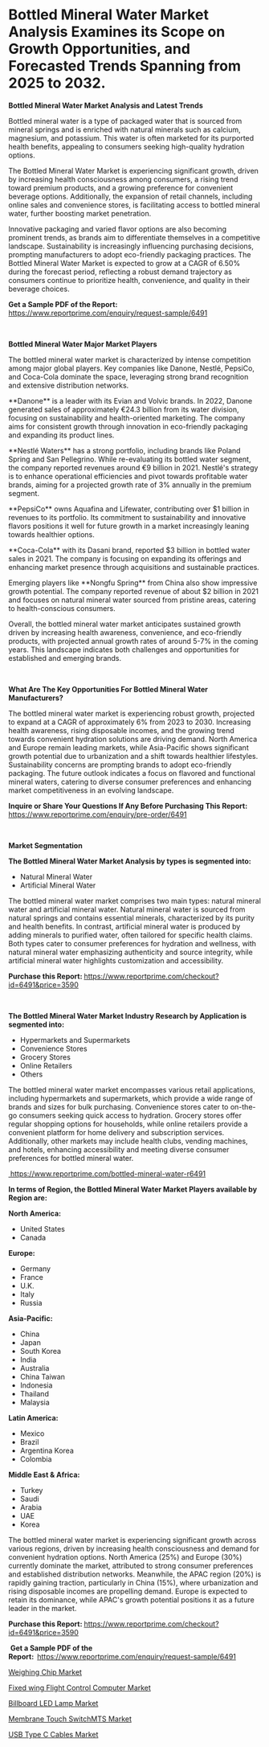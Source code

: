 <p><h1>Bottled Mineral Water Market Analysis Examines its Scope on Growth Opportunities, and Forecasted Trends Spanning from 2025 to 2032.</h1></p><p><strong>Bottled Mineral Water Market Analysis and Latest Trends</strong></p>
<p><p>Bottled mineral water is a type of packaged water that is sourced from mineral springs and is enriched with natural minerals such as calcium, magnesium, and potassium. This water is often marketed for its purported health benefits, appealing to consumers seeking high-quality hydration options.</p><p>The Bottled Mineral Water Market is experiencing significant growth, driven by increasing health consciousness among consumers, a rising trend toward premium products, and a growing preference for convenient beverage options. Additionally, the expansion of retail channels, including online sales and convenience stores, is facilitating access to bottled mineral water, further boosting market penetration.</p><p>Innovative packaging and varied flavor options are also becoming prominent trends, as brands aim to differentiate themselves in a competitive landscape. Sustainability is increasingly influencing purchasing decisions, prompting manufacturers to adopt eco-friendly packaging practices. The Bottled Mineral Water Market is expected to grow at a CAGR of 6.50% during the forecast period, reflecting a robust demand trajectory as consumers continue to prioritize health, convenience, and quality in their beverage choices.</p></p>
<p><strong>Get a Sample PDF of the Report:&nbsp;</strong> <a href="https://www.reportprime.com/enquiry/request-sample/6491?utm_campaign=9&utm_medium=2&utm_source=Github&utm_content=ia&utm_term=24032025&utm_id=bottled-mineral-water">https://www.reportprime.com/enquiry/request-sample/6491</a></p>
<p>&nbsp;</p>
<p><strong>Bottled Mineral Water Major Market Players</strong></p>
<p><p>The bottled mineral water market is characterized by intense competition among major global players. Key companies like Danone, Nestlé, PepsiCo, and Coca-Cola dominate the space, leveraging strong brand recognition and extensive distribution networks.</p><p>**Danone** is a leader with its Evian and Volvic brands. In 2022, Danone generated sales of approximately €24.3 billion from its water division, focusing on sustainability and health-oriented marketing. The company aims for consistent growth through innovation in eco-friendly packaging and expanding its product lines.</p><p>**Nestlé Waters** has a strong portfolio, including brands like Poland Spring and San Pellegrino. While re-evaluating its bottled water segment, the company reported revenues around €9 billion in 2021. Nestlé's strategy is to enhance operational efficiencies and pivot towards profitable water brands, aiming for a projected growth rate of 3% annually in the premium segment.</p><p>**PepsiCo** owns Aquafina and Lifewater, contributing over $1 billion in revenues to its portfolio. Its commitment to sustainability and innovative flavors positions it well for future growth in a market increasingly leaning towards healthier options.</p><p>**Coca-Cola** with its Dasani brand, reported $3 billion in bottled water sales in 2021. The company is focusing on expanding its offerings and enhancing market presence through acquisitions and sustainable practices.</p><p>Emerging players like **Nongfu Spring** from China also show impressive growth potential. The company reported revenue of about $2 billion in 2021 and focuses on natural mineral water sourced from pristine areas, catering to health-conscious consumers.</p><p>Overall, the bottled mineral water market anticipates sustained growth driven by increasing health awareness, convenience, and eco-friendly products, with projected annual growth rates of around 5-7% in the coming years. This landscape indicates both challenges and opportunities for established and emerging brands.</p></p>
<p>&nbsp;</p>
<p><strong>What Are The Key Opportunities For Bottled Mineral Water Manufacturers?</strong></p>
<p><p>The bottled mineral water market is experiencing robust growth, projected to expand at a CAGR of approximately 6% from 2023 to 2030. Increasing health awareness, rising disposable incomes, and the growing trend towards convenient hydration solutions are driving demand. North America and Europe remain leading markets, while Asia-Pacific shows significant growth potential due to urbanization and a shift towards healthier lifestyles. Sustainability concerns are prompting brands to adopt eco-friendly packaging. The future outlook indicates a focus on flavored and functional mineral waters, catering to diverse consumer preferences and enhancing market competitiveness in an evolving landscape.</p></p>
<p><strong>Inquire or Share Your Questions If Any Before Purchasing This Report:</strong> <a href="https://www.reportprime.com/enquiry/pre-order/6491?utm_campaign=9&utm_medium=2&utm_source=Github&utm_content=ia&utm_term=24032025&utm_id=bottled-mineral-water">https://www.reportprime.com/enquiry/pre-order/6491</a></p>
<p>&nbsp;</p>
<p><strong>Market Segmentation</strong></p>
<p><strong>The Bottled Mineral Water Market Analysis by types is segmented into:</strong></p>
<p><ul><li>Natural Mineral Water</li><li>Artificial Mineral Water</li></ul></p>
<p><p>The bottled mineral water market comprises two main types: natural mineral water and artificial mineral water. Natural mineral water is sourced from natural springs and contains essential minerals, characterized by its purity and health benefits. In contrast, artificial mineral water is produced by adding minerals to purified water, often tailored for specific health claims. Both types cater to consumer preferences for hydration and wellness, with natural mineral water emphasizing authenticity and source integrity, while artificial mineral water highlights customization and accessibility.</p></p>
<p><strong>Purchase this Report:&nbsp;</strong><a href="https://www.reportprime.com/checkout?id=6491&price=3590&utm_campaign=9&utm_medium=2&utm_source=Github&utm_content=ia&utm_term=24032025&utm_id=bottled-mineral-water">https://www.reportprime.com/checkout?id=6491&price=3590</a></p>
<p>&nbsp;</p>
<p><strong>The Bottled Mineral Water Market Industry Research by Application is segmented into:</strong></p>
<p><ul><li>Hypermarkets and Supermarkets</li><li>Convenience Stores</li><li>Grocery Stores</li><li>Online Retailers</li><li>Others</li></ul></p>
<p><p>The bottled mineral water market encompasses various retail applications, including hypermarkets and supermarkets, which provide a wide range of brands and sizes for bulk purchasing. Convenience stores cater to on-the-go consumers seeking quick access to hydration. Grocery stores offer regular shopping options for households, while online retailers provide a convenient platform for home delivery and subscription services. Additionally, other markets may include health clubs, vending machines, and hotels, enhancing accessibility and meeting diverse consumer preferences for bottled mineral water.</p></p>
<p><a href="https://www.reportprime.com/bottled-mineral-water-r6491?utm_campaign=9&utm_medium=2&utm_source=Github&utm_content=ia&utm_term=24032025&utm_id=bottled-mineral-water">&nbsp;https://www.reportprime.com/bottled-mineral-water-r6491</a></p>
<p><strong>In terms of Region, the Bottled Mineral Water Market Players available by Region are:</strong></p>
<p>
    <p> <strong> North America: </strong>
        <ul>
            <li>United States</li>
            <li>Canada</li>
        </ul>
        </p> 
    <p> <strong> Europe: </strong>
        <ul>
            <li>Germany</li>
            <li>France</li>
            <li>U.K.</li>
            <li>Italy</li>
            <li>Russia</li>
        </ul>
        </p> 
    <p> <strong> Asia-Pacific: </strong>
        <ul>
            <li>China</li>
            <li>Japan</li>
            <li>South Korea</li>
            <li>India</li>
            <li>Australia</li>
            <li>China Taiwan</li>
            <li>Indonesia</li>
            <li>Thailand</li>
            <li>Malaysia</li>
        </ul>
        </p> 
    <p> <strong> Latin America: </strong>
        <ul>
            <li>Mexico</li>
            <li>Brazil</li>
            <li>Argentina Korea</li>
            <li>Colombia</li>
        </ul>
        </p> 
    <p> <strong> Middle East & Africa: </strong>
        <ul>
            <li>Turkey</li>
            <li>Saudi</li>
            <li>Arabia</li>
            <li>UAE</li>
            <li>Korea</li>
        </ul>
    </p>
    </p>
<p><p>The bottled mineral water market is experiencing significant growth across various regions, driven by increasing health consciousness and demand for convenient hydration options. North America (25%) and Europe (30%) currently dominate the market, attributed to strong consumer preferences and established distribution networks. Meanwhile, the APAC region (20%) is rapidly gaining traction, particularly in China (15%), where urbanization and rising disposable incomes are propelling demand. Europe is expected to retain its dominance, while APAC's growth potential positions it as a future leader in the market.</p></p>
<p><strong>Purchase this Report: </strong><a href="https://www.reportprime.com/checkout?id=6491&price=3590&utm_campaign=9&utm_medium=2&utm_source=Github&utm_content=ia&utm_term=24032025&utm_id=bottled-mineral-water">https://www.reportprime.com/checkout?id=6491&price=3590</a></p>
<p>&nbsp;<strong>Get a Sample PDF of the Report:&nbsp;&nbsp;</strong><a href="https://www.reportprime.com/enquiry/request-sample/6491?utm_campaign=9&utm_medium=2&utm_source=Github&utm_content=ia&utm_term=24032025&utm_id=bottled-mineral-water">https://www.reportprime.com/enquiry/request-sample/6491</a></p>
<p><strong></strong></p>
<p><p><a href="https://github.com/pichuaadh0/Market-Research-Report-List-1/blob/main/weighing-chip-market.md?utm_campaign=9&utm_medium=2&utm_source=Github&utm_content=ia&utm_term=24032025&utm_id=bottled-mineral-water">Weighing Chip Market</a></p><p><a href="https://github.com/ogbadujonito22/Market-Research-Report-List-1/blob/main/fixed-wing-flight-control-computer-market.md?utm_campaign=9&utm_medium=2&utm_source=Github&utm_content=ia&utm_term=24032025&utm_id=bottled-mineral-water">Fixed wing Flight Control Computer Market</a></p><p><a href="https://github.com/lemiranajd/Market-Research-Report-List-1/blob/main/billboard-led-lamp-market.md?utm_campaign=9&utm_medium=2&utm_source=Github&utm_content=ia&utm_term=24032025&utm_id=bottled-mineral-water">Billboard LED Lamp Market</a></p><p><a href="https://github.com/dovbusmrking/Market-Research-Report-List-1/blob/main/membrane-touch-switchmts-market.md?utm_campaign=9&utm_medium=2&utm_source=Github&utm_content=ia&utm_term=24032025&utm_id=bottled-mineral-water">Membrane Touch SwitchMTS Market</a></p><p><a href="https://github.com/ghimergela93/Market-Research-Report-List-1/blob/main/usb-type-c-cables-market.md?utm_campaign=9&utm_medium=2&utm_source=Github&utm_content=ia&utm_term=24032025&utm_id=bottled-mineral-water">USB Type C Cables Market</a></p></p>